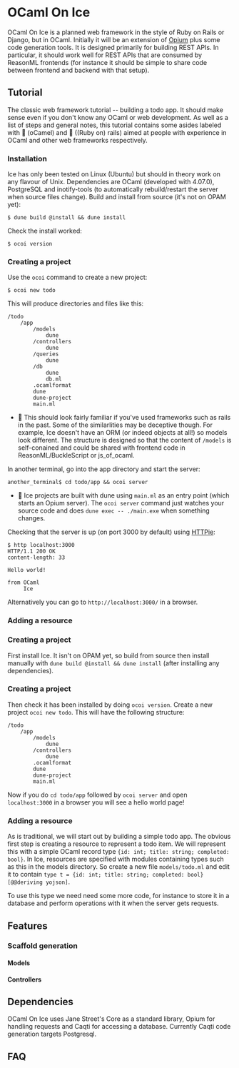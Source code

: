 # OCaml On Ice

OCaml On Ice is a planned web framework in the style of Ruby on Rails or Django, but in OCaml. Initially it will be an
extension of [Opium](https://github.com/rgrinberg/opium) plus some code generation tools. It is designed primarily for
building REST APIs. In particular, it should work well for REST APIs that are consumed by ReasonML frontends (for
instance it should be simple to share code between frontend and backend with that setup).

## Tutorial
The classic web framework tutorial -- building a todo app. It should make sense even if you don't know any OCaml or web
development. As well as a list of steps and general notes, this tutorial contains some asides labeled with
:dromedary_camel: (oCamel) and :monorail: ((Ruby on) rails) aimed at people with experience in OCaml and other web
frameworks respectively.

### Installation
Ice has only been tested on Linux (Ubuntu) but should in theory work on any flavour of Unix. Dependencies are OCaml (developed with 4.07.0), PostgreSQL
and inotify-tools (to automatically rebuild/restart the server when source files change).
Build and install from source (it's not on OPAM yet):
```
$ dune build @install && dune install
```
Check the install worked:
```
$ ocoi version
```

### Creating a project
Use the `ocoi` command to create a new project:
```
$ ocoi new todo
```
This will produce directories and files like this:
```
/todo
    /app
        /models
            dune
        /controllers
            dune
        /queries
            dune
        /db
            dune
            db.ml
        .ocamlformat
        dune
        dune-project
        main.ml
```
- :monorail: This should look fairly familiar if you've used frameworks such as rails in the past. Some of the
  similarlities may be deceptive though. For example, Ice doesn't have an ORM (or indeed objects at all!) so models look
  different. The structure is designed so that the content of `/models` is self-conained and could be shared with
  frontend code in ReasonML/BuckleScript or js\_of\_ocaml.

In another terminal, go into the app directory and start the server:
```
another_terminal$ cd todo/app && ocoi server
```
- :dromedary_camel: Ice projects are built with dune using `main.ml` as an entry point (which starts an Opium server).
  The `ocoi server` command just watches your source code and does `dune exec -- ./main.exe` when something changes.

Checking that the server is up (on port 3000 by default) using [HTTPie](https://httpie.org/):
```
$ http localhost:3000
HTTP/1.1 200 OK
content-length: 33

Hello world!

from OCaml
     Ice

```
Alternatively you can go to `http://localhost:3000/` in a browser.
### Adding a resource

### Creating a project
First install Ice. It isn't on OPAM yet, so build from source then install manually with `dune build @install
&& dune install` (after installing any dependencies).

### Creating a project
Then check it has been installed by doing `ocoi version`. Create a new project  `ocoi new todo`. This will have the following structure:
```
/todo
    /app
        /models
            dune
        /controllers
            dune
        .ocamlformat
        dune
        dune-project
        main.ml
```
Now if you do `cd todo/app` followed by `ocoi server` and open `localhost:3000` in a browser you will see a hello world page!

### Adding a resource
As is traditional, we will start out by building a simple todo app. The obvious first step is creating a resource to
represent a todo item. We will represent this with a simple OCaml record type `{id: int; title: string; completed:
bool}`. In Ice, resources are specified with modules containing types such as this in the models directory. So create a
new file `models/todo.ml` and edit it to contain `type t = {id: int; title: string; completed: bool} [@@deriving yojson]`.

To use this type we need need some more code, for instance to store it in a database and perform operations with it when
the server gets requests. 

## Features
### Scaffold generation
#### Models
#### Controllers

## Dependencies
OCaml On Ice uses Jane Street's Core as a standard library, Opium for handling requests and Caqti for accessing a
database. Currently Caqti code generation targets Postgresql.

## FAQ
### 

